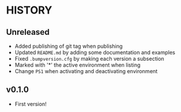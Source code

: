 # HISTORY

## Unreleased

- Added publishing of git tag when publishing
- Updated `README.md` by adding some documentation and examples
- Fixed `.bumpversion.cfg` by making each version a subsection
- Marked with '*' the active environment when listing
- Change `PS1` when activating and deactivating environment

## v0.1.0

- First version!
